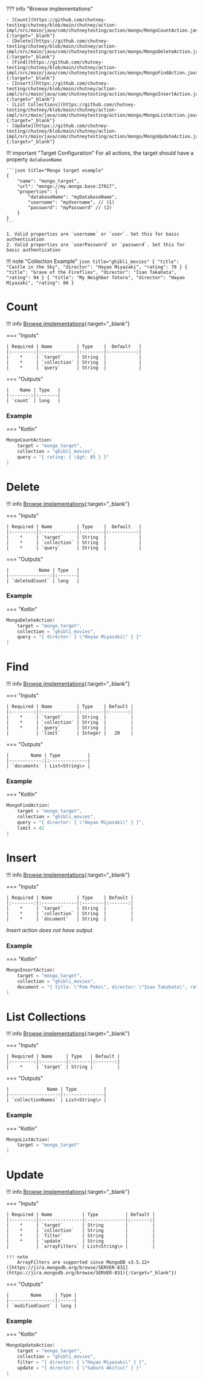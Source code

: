 <!--
  ~ SPDX-FileCopyrightText: 2017-2024 Enedis
  ~
  ~ SPDX-License-Identifier: Apache-2.0
  ~
-->

??? info "Browse implementations"

    - [Count](https://github.com/chutney-testing/chutney/blob/main/chutney/action-impl/src/main/java/com/chutneytesting/action/mongo/MongoCountAction.java){:target="_blank"}
    - [Delete](https://github.com/chutney-testing/chutney/blob/main/chutney/action-impl/src/main/java/com/chutneytesting/action/mongo/MongoDeleteAction.java){:target="_blank"}
    - [Find](https://github.com/chutney-testing/chutney/blob/main/chutney/action-impl/src/main/java/com/chutneytesting/action/mongo/MongoFindAction.java){:target="_blank"}
    - [Insert](https://github.com/chutney-testing/chutney/blob/main/chutney/action-impl/src/main/java/com/chutneytesting/action/mongo/MongoInsertAction.java){:target="_blank"}
    - [List Collections](https://github.com/chutney-testing/chutney/blob/main/chutney/action-impl/src/main/java/com/chutneytesting/action/mongo/MongoListAction.java){:target="_blank"}
    - [Update](https://github.com/chutney-testing/chutney/blob/main/chutney/action-impl/src/main/java/com/chutneytesting/action/mongo/MongoUpdateAction.java){:target="_blank"}

!!! important "Target Configuration"
    For all actions, the target should have a property `databaseName`

    ```json title="Mongo target example"
    {
        "name": "mongo_target",
        "url": "mongo://my.mongo.base:27017",
        "properties": {
            "databaseName": "myDatabaseName",
            "username": "myUsername", // (1)
            "password": "myPassword" // (2)
        }
    }
    ```

    1. Valid properties are `username` or `user`. Set this for basic authentication
    2. Valid properties are `userPassword` or `password`. Set this for basic authentication

!!! note "Collection Example"
    ```json title="ghibli_movies"
    {
      "title": "Castle in the Sky",
      "director": "Hayao Miyazaki",
      "rating": 78
    }
    {
      "title": "Grave of the Fireflies",
      "director": "Isao Takahata",
      "rating": 94
    }
    {
      "title": "My Neighbor Totoro",
      "director": "Hayao Miyazaki",
      "rating": 86
    }
    ```

# Count
!!! info [Browse implementations](https://github.com/chutney-testing/chutney/blob/main/chutney/action-impl/src/main/java/com/chutneytesting/action/mongo/MongoCountAction.java){:target="_blank"}

=== "Inputs"

    | Required | Name         | Type    |  Default   |
    |:--------:|:-------------|:--------|:----------:|
    |    *     | `target`     | String  |            |
    |    *     | `collection` | String  |            |
    |    *     | `query`      | String  |            |

=== "Outputs"

    |    Name | Type   |
    |--------:|:-------|
    | `count` | long   |

### Example

=== "Kotlin"
``` kotlin
MongoCountAction(
    target = "mongo_target",
    collection = "ghibli_movies",
    query = "{ rating: { \$gt: 85 } }"
)
```

# Delete
!!! info [Browse implementations](https://github.com/chutney-testing/chutney/blob/main/chutney/action-impl/src/main/java/com/chutneytesting/action/mongo/MongoDeleteAction.java){:target="_blank"}

=== "Inputs"

    | Required | Name         | Type    |  Default   |
    |:--------:|:-------------|:--------|:----------:|
    |    *     | `target`     | String  |            |
    |    *     | `collection` | String  |            |
    |    *     | `query`      | String  |            |

=== "Outputs"

    |           Name | Type   |
    |---------------:|:-------|
    | `deletedCount` | long   |

### Example

=== "Kotlin"
``` kotlin
MongoDeleteAction(
    target = "mongo_target",
    collection = "ghibli_movies",
    query = "{ director: { \"Hayao Miyazaki\" } }"
)
```

# Find
!!! info [Browse implementations](https://github.com/chutney-testing/chutney/blob/main/chutney/action-impl/src/main/java/com/chutneytesting/action/mongo/MongoFindAction.java){:target="_blank"}

=== "Inputs"

    | Required | Name         | Type    | Default |
    |:--------:|:-------------|:--------|:-------:|
    |    *     | `target`     | String  |         |
    |    *     | `collection` | String  |         |
    |    *     | `query`      | String  |         |
    |          | `limit`      | Integer |   20    |

=== "Outputs"

    |        Name | Type          |
    |------------:|:--------------|
    | `documents` | List<String\> |

### Example

=== "Kotlin"
``` kotlin
MongoFindAction(
    target = "mongo_target",
    collection = "ghibli_movies",
    query = "{ director: { \"Hayao Miyazaki\" } }",
    limit = 42
)
```

# Insert
!!! info [Browse implementations](https://github.com/chutney-testing/chutney/blob/main/chutney/action-impl/src/main/java/com/chutneytesting/action/mongo/MongoInsertAction.java){:target="_blank"}

=== "Inputs"

    | Required | Name         | Type    | Default |
    |:--------:|:-------------|:--------|:-------:|
    |    *     | `target`     | String  |         |
    |    *     | `collection` | String  |         |
    |    *     | `document`   | String  |         |

*Insert action does not have output.*

### Example

=== "Kotlin"
``` kotlin
MongoInsertAction(
    target = "mongo_target",
    collection = "ghibli_movies",
    document = "{ title: \"Pom Poko\", director: \"Isao Takahata\", rating: 77 }"
)
```

# List Collections
!!! info [Browse implementations](https://github.com/chutney-testing/chutney/blob/main/chutney/action-impl/src/main/java/com/chutneytesting/action/mongo/MongoListAction.java){:target="_blank"}

=== "Inputs"

    | Required | Name     | Type   | Default |
    |:--------:|:---------|:-------|:-------:|
    |    *     | `target` | String |         |

=== "Outputs"

    |              Name | Type          |
    |------------------:|:--------------|
    | `collectionNames` | List<String\> |

### Example

=== "Kotlin"
``` kotlin
MongoListAction(
    target = "mongo_target"
)
```

# Update
!!! info [Browse implementations](https://github.com/chutney-testing/chutney/blob/main/chutney/action-impl/src/main/java/com/chutneytesting/action/mongo/MongoUpdateAction.java){:target="_blank"}

=== "Inputs"

    | Required | Name           | Type          | Default |
    |:--------:|:---------------|:--------------|:-------:|
    |    *     | `target`       | String        |         |
    |    *     | `collection`   | String        |         |
    |    *     | `filter`       | String        |         |
    |    *     | `update`       | String        |         |
    |          | `arrayFilters` | List<String\> |         |

    !!! note
        ArrayFilters are supported since MongoDB v3.5.12+ ([https://jira.mongodb.org/browse/SERVER-831](https://jira.mongodb.org/browse/SERVER-831){:target="_blank"})
=== "Outputs"

    |        Name     | Type |
    |----------------:|:-----|
    | `modifiedCount` | long |

### Example

=== "Kotlin"
``` kotlin
MongoUpdateAction(
    target = "mongo_target",
    collection = "ghibli_movies",
    filter = "{ director: { \"Hayao Miyazaki\" } }",
    update = "{ director: { \"Saburō Akitsu\" } }"
)
```
